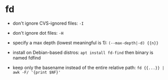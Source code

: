 # fd

- don't ignore CVS-ignored files:
`-I`

- don't ignore dot files:
`-H`

- specify a max depth (lowest meaningful is 1):
`(--max-depth|-d) {{n}}`

- install on Debian-based distros:
`apt install fd-find`
then binary is named fdfind

- keep only the basename instead of the entire relative path:
`fd {{...}} | awk -F/ '{print $NF}'`
